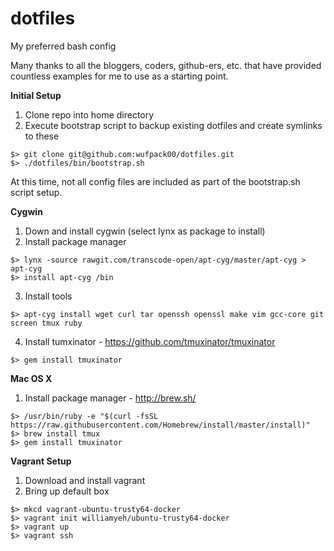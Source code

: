 # dotfiles
My preferred bash config

Many thanks to all the bloggers, coders, github-ers, etc. that have provided countless examples for me to use as a starting point.

**Initial Setup**

1. Clone repo into home directory
2. Execute bootstrap script to backup existing dotfiles and create symlinks to these
~~~~
$> git clone git@github.com:wufpack00/dotfiles.git
$> ./dotfiles/bin/bootstrap.sh
~~~~

At this time, not all config files are included as part of the bootstrap.sh script setup.

**Cygwin**

1. Down and install cygwin (select lynx as package to install)
2. Install package manager
~~~~
$> lynx -source rawgit.com/transcode-open/apt-cyg/master/apt-cyg > apt-cyg
$> install apt-cyg /bin
~~~~

3. Install tools
~~~~
$> apt-cyg install wget curl tar openssh openssl make vim gcc-core git screen tmux ruby 
~~~~

4. Install tumxinator - https://github.com/tmuxinator/tmuxinator
~~~~
$> gem install tmuxinator
~~~~

**Mac OS X**

1. Install package manager - http://brew.sh/

~~~~
$> /usr/bin/ruby -e "$(curl -fsSL https://raw.githubusercontent.com/Homebrew/install/master/install)"
$> brew install tmux
$> gem install tmuxinator
~~~~


**Vagrant Setup**

1. Download and install vagrant
2. Bring up default box 
~~~~
$> mkcd vagrant-ubuntu-trusty64-docker
$> vagrant init williamyeh/ubuntu-trusty64-docker
$> vagrant up
$> vagrant ssh
~~~~
